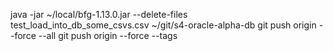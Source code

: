 java -jar ~/local/bfg-1.13.0.jar --delete-files test_load_into_db_some_csvs.csv ~/git/s4-oracle-alpha-db
git push origin --force --all
git push origin --force --tags

